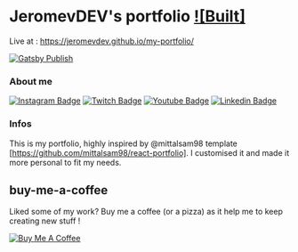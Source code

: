 # JeromevDEV's portfolio [![Built]](http://ForTheBadge.com/images/badges/built-with-love.svg)



Live at : https://jeromevdev.github.io/my-portfolio/ 

[![Gatsby Publish](https://github.com/JeromevDEV/my-portfolio/actions/workflows/node.js.yml/badge.svg)](https://github.com/JeromevDEV/my-portfolio/actions/workflows/node.js.yml)

### About me 
[![Instagram Badge](https://img.shields.io/badge/Instagram-E4405F?style=for-the-badge&logo=instagram&logoColor=white)](https://www.instagram.com/redangel_driver/)
[![Twitch Badge](https://img.shields.io/badge/Twitch-9146FF?style=for-the-badge&logo=twitch&logoColor=white)](https://www.twitch.tv/chocoopanda_redangel/about)
[![Youtube Badge](https://img.shields.io/badge/YouTube-FF0000?style=for-the-badge&logo=youtube&logoColor=white)](https://www.youtube.com/channel/UCAAVOeOgl2Yx2fI9c0VpwdQ)
[![Linkedin Badge](https://img.shields.io/badge/LinkedIn-0077B5?style=for-the-badge&logo=linkedin&logoColor=white)](https://www.linkedin.com/in/j%C3%A9r%C3%B4me-vial-230763138/)



### Infos
This is my portfolio, highly inspired by @mittalsam98 template [https://github.com/mittalsam98/react-portfolio].
I customised it and made it more personal to fit my needs.

## buy-me-a-coffee
Liked some of my work? Buy me a coffee (or a pizza) as it help me to keep creating new stuff !

<a href="https://www.buymeacoffee.com/jeromevdev" target="_blank"><img src="https://img.buymeacoffee.com/api/?url=aHR0cHM6Ly9pbWcuYnV5bWVhY29mZmVlLmNvbS9hcGkvP3VybD1hSFIwY0hNNkx5OWpaRzR1WW5WNWJXVmhZMjltWm1WbExtTnZiUzkxY0d4dllXUnpMM0J5YjJacGJHVmZjR2xqZEhWeVpYTXZNakF5TVM4d09DOWhOekV4TkRJMk1tVTVPVFUzTkRjNE56bGpOMlF4T0RRNVpUWXdaR1U0TXk1cWNHYz0mc2l6ZT0zMDAmbmFtZT1qZXJvbWV2ZGV2&creator=jeromevdev&is_creating=website,%20web%20app,%20video%20editing,%20photo%20editing,%20streaming&design_code=1&design_color=%23FF5F5F&slug=jeromevdev" alt="Buy Me A Coffee" style="height: auto !important;width: auto !important;" ></a>
